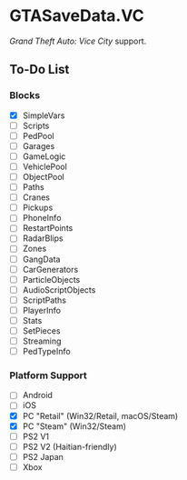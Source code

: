 # GTASaveData.VC
*Grand Theft Auto: Vice City* support.

## To-Do List
### Blocks
- [x] SimpleVars
- [ ] Scripts
- [ ] PedPool
- [ ] Garages
- [ ] GameLogic
- [ ] VehiclePool
- [ ] ObjectPool
- [ ] Paths
- [ ] Cranes
- [ ] Pickups
- [ ] PhoneInfo
- [ ] RestartPoints
- [ ] RadarBlips
- [ ] Zones
- [ ] GangData
- [ ] CarGenerators
- [ ] ParticleObjects
- [ ] AudioScriptObjects
- [ ] ScriptPaths
- [ ] PlayerInfo
- [ ] Stats
- [ ] SetPieces
- [ ] Streaming
- [ ] PedTypeInfo

### Platform Support
- [ ] Android
- [ ] iOS
- [x] PC "Retail" (Win32/Retail, macOS/Steam)
- [x] PC "Steam" (Win32/Steam)
- [ ] PS2 V1
- [ ] PS2 V2 (Haitian-friendly)
- [ ] PS2 Japan
- [ ] Xbox
